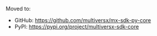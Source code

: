 Moved to: 
 - GitHub: https://github.com/multiversx/mx-sdk-py-core
 - PyPI: https://pypi.org/project/multiversx-sdk-core
